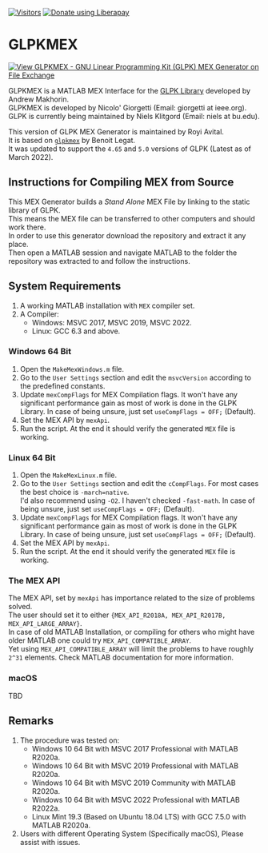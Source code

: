 [![Visitors](https://hits.seeyoufarm.com/api/count/incr/badge.svg?url=https%3A%2F%2Fgithub.com%2FRoyiAvital%2FStackExchangeCodes&count_bg=%2379C83D&title_bg=%23555555&icon=&icon_color=%23E7E7E7&title=Visitors+%28Daily+%2F+Total%29&edge_flat=false)](https://github.com/RoyiAvital/GLPKMEX)
<a href="https://liberapay.com/Royi/donate"><img alt="Donate using Liberapay" src="https://liberapay.com/assets/widgets/donate.svg"></a>

# GLPKMEX

[![View GLPKMEX - GNU Linear Programming Kit (GLPK) MEX Generator on File Exchange](https://www.mathworks.com/matlabcentral/images/matlab-file-exchange.svg)](https://www.mathworks.com/matlabcentral/fileexchange/75318-glpkmex-gnu-linear-programming-kit-glpk-mex-generator)

GLPKMEX is a MATLAB MEX Interface for the [GLPK Library](https://www.gnu.org/software/glpk/) developed by Andrew Makhorin.  
GLPKMEX is developed by Nicolo' Giorgetti (Email: giorgetti at ieee.org).  
GLPK is currently being maintained by Niels Klitgord (Email: niels at bu.edu).  

This version of GLPK MEX Generator is maintained by Royi Avital.  
It is based on [`glpkmex`](https://github.com/blegat/glpkmex) by Benoit Legat.  
It was updated to support the `4.65` and `5.0` versions of GLPK (Latest as of March 2022).

## Instructions for Compiling MEX from Source

This MEX Generator builds a *Stand Alone* MEX File by linking to the static library of GLPK.  
This means the MEX file can be transferred to other computers and should work there.  
In order to use this generator download the repository and extract it any place.  
Then open a MATLAB session and navigate MATLAB to the folder the repository was extracted to and follow the instructions.

## System Requirements

 1.	A working MATLAB installation with `MEX` compiler set.
 2.	A Compiler:
 	*	Windows: MSVC 2017, MSVC 2019, MSVC 2022.
	*	Linux: GCC 6.3 and above.

### Windows 64 Bit

 1.	Open the `MakeMexWindows.m` file.
 2.	Go to the `User Settings` section and edit the `msvcVersion` according to the predefined constants.
 3.	Update `mexCompFlags` for MEX Compilation flags. It won't have any significant performance gain as most of work is done in the GLPK Library.
 	In case of being unsure, just set `useCompFlags = OFF;` (Default).
 4.	Set the MEX API by `mexApi`.
 5.	Run the script. At the end it should verify the generated `MEX` file is working.

### Linux 64 Bit

 1.	Open the `MakeMexLinux.m` file.
 2.	Go to the `User Settings` section and edit the `cCompFlags`. For most cases the best choice is `-march=native`.  
 	I'd also recommend using `-O2`. I haven't checked `-fast-math`. In case of being unsure, just set `useCompFlags = OFF;` (Default).
 3.	Update `mexCompFlags` for MEX Compilation flags. It won't have any significant performance gain as most of work is done in the GLPK Library.
 	In case of being unsure, just set `useCompFlags = OFF;` (Default).
 4.	Set the MEX API by `mexApi`.
 5.	Run the script. At the end it should verify the generated `MEX` file is working.
 
### The MEX API

The MEX API, set by `mexApi` has importance related to the size of problems solved.  
The user should set it to either `{MEX_API_R2018A, MEX_API_R2017B, MEX_API_LARGE_ARRAY}`.  
In case of old MATLAB Installation, or compiling for others who might have older MATLAB one could try `MEX_API_COMPATIBLE_ARRAY`.  
Yet using `MEX_API_COMPATIBLE_ARRAY` will limit the problems to have roughly `2^31` elements. Check MATLAB documentation for more information.

### macOS

TBD

## Remarks

 1.	The procedure was tested on:
	*	Windows 10 64 Bit with MSVC 2017 Professional with MATLAB R2020a.
	*	Windows 10 64 Bit with MSVC 2019 Professional with MATLAB R2020a.
	*	Windows 10 64 Bit with MSVC 2019 Community with MATLAB R2020a.
	*	Windows 10 64 Bit with MSVC 2022 Professional with MATLAB R2022a.
	* 	Linux Mint 19.3 (Based on Ubuntu 18.04 LTS) with GCC 7.5.0 with MATLAB R2020a.
 2. Users with different Operating System (Specifically macOS), Please assist with issues.

